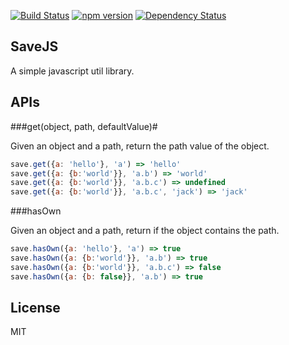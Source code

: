 [![Build Status](https://travis-ci.org/ssnau/savejs.svg)](https://travis-ci.org/ssnau/savejs)
[![npm version](https://badge.fury.io/js/savejs.svg)](http://badge.fury.io/js/savejs)
[![Dependency Status](https://david-dm.org/ssnau/savejs.svg)](https://david-dm.org/ssnau/savejs.svg)

SaveJS
-------

A simple javascript util library.


APIs
-----

###get(object, path, defaultValue)#

Given an object and a path, return the path value of the object.
```javascript
save.get({a: 'hello'}, 'a') => 'hello'
save.get({a: {b:'world'}}, 'a.b') => 'world'
save.get({a: {b:'world'}}, 'a.b.c') => undefined
save.get({a: {b:'world'}}, 'a.b.c', 'jack') => 'jack'
```

###hasOwn

Given an object and a path, return if the object contains the path.

```javascript
save.hasOwn({a: 'hello'}, 'a') => true
save.hasOwn({a: {b:'world'}}, 'a.b') => true
save.hasOwn({a: {b:'world'}}, 'a.b.c') => false
save.hasOwn({a: {b: false}}, 'a.b') => true

```

License
----
MIT
